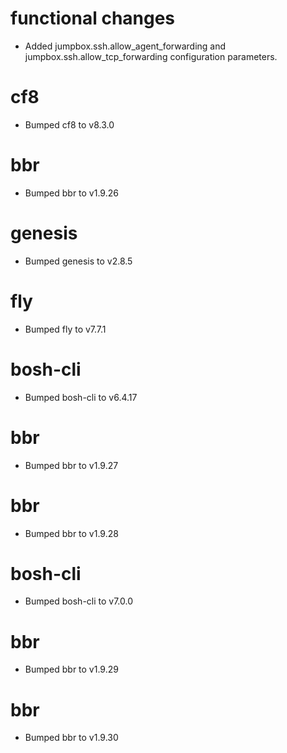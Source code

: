 # functional changes

- Added jumpbox.ssh.allow_agent_forwarding and jumpbox.ssh.allow\_tcp\_forwarding configuration parameters.

# cf8

- Bumped cf8 to v8.3.0

# bbr

- Bumped bbr to v1.9.26

# genesis

- Bumped genesis to v2.8.5

# fly

- Bumped fly to v7.7.1

# bosh-cli

- Bumped bosh-cli to v6.4.17

# bbr

- Bumped bbr to v1.9.27

# bbr

- Bumped bbr to v1.9.28

# bosh-cli

- Bumped bosh-cli to v7.0.0

# bbr

- Bumped bbr to v1.9.29

# bbr

- Bumped bbr to v1.9.30
